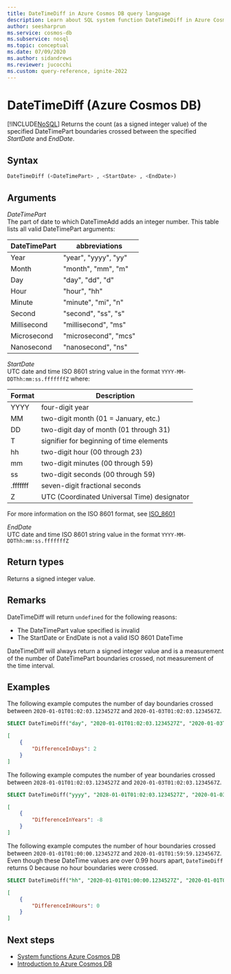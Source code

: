 ```yaml
---
title: DateTimeDiff in Azure Cosmos DB query language
description: Learn about SQL system function DateTimeDiff in Azure Cosmos DB.
author: seesharprun
ms.service: cosmos-db
ms.subservice: nosql
ms.topic: conceptual
ms.date: 07/09/2020
ms.author: sidandrews
ms.reviewer: jucocchi
ms.custom: query-reference, ignite-2022
---
```

# DateTimeDiff (Azure Cosmos DB)
[!INCLUDE[NoSQL](../../includes/appliesto-nosql.md)]
Returns the count (as a signed integer value) of the specified DateTimePart boundaries crossed between the specified *StartDate* and *EndDate*.
  
## Syntax
  
```sql
DateTimeDiff (<DateTimePart> , <StartDate> , <EndDate>)
```

## Arguments
  
*DateTimePart*  
   The part of date to which DateTimeAdd adds an integer number. This table lists all valid DateTimePart arguments:

| DateTimePart | abbreviations        |
| ------------ | -------------------- |
| Year         | "year", "yyyy", "yy" |
| Month        | "month", "mm", "m"   |
| Day          | "day", "dd", "d"     |
| Hour         | "hour", "hh"         |
| Minute       | "minute", "mi", "n"  |
| Second       | "second", "ss", "s"  |
| Millisecond  | "millisecond", "ms"  |
| Microsecond  | "microsecond", "mcs" |
| Nanosecond   | "nanosecond", "ns"   |

*StartDate*  
    UTC date and time ISO 8601 string value in the format `YYYY-MM-DDThh:mm:ss.fffffffZ` where:
  
|Format|Description|
|-|-|
|YYYY|four-digit year|
|MM|two-digit month (01 = January, etc.)|
|DD|two-digit day of month (01 through 31)|
|T|signifier for beginning of time elements|
|hh|two-digit hour (00 through 23)|
|mm|two-digit minutes (00 through 59)|
|ss|two-digit seconds (00 through 59)|
|.fffffff|seven-digit fractional seconds|
|Z|UTC (Coordinated Universal Time) designator|
  
  For more information on the ISO 8601 format, see [ISO_8601](https://en.wikipedia.org/wiki/ISO_8601)

*EndDate*  
   UTC date and time ISO 8601 string value in the format `YYYY-MM-DDThh:mm:ss.fffffffZ`

## Return types

Returns a signed integer value.

## Remarks

DateTimeDiff will return `undefined` for the following reasons:

- The DateTimePart value specified is invalid
- The StartDate or EndDate is not a valid ISO 8601 DateTime

DateTimeDiff will always return a signed integer value and is a measurement of the number of DateTimePart boundaries crossed, not measurement of the time interval.

## Examples
  
The following example computes the number of day boundaries crossed between `2020-01-01T01:02:03.1234527Z` and `2020-01-03T01:02:03.1234567Z`.

```sql
SELECT DateTimeDiff("day", "2020-01-01T01:02:03.1234527Z", "2020-01-03T01:02:03.1234567Z") AS DifferenceInDays
```

```json
[
    {
        "DifferenceInDays": 2
    }
]
```  

The following example computes the number of year boundaries crossed between `2028-01-01T01:02:03.1234527Z` and `2020-01-03T01:02:03.1234567Z`.

```sql
SELECT DateTimeDiff("yyyy", "2028-01-01T01:02:03.1234527Z", "2020-01-03T01:02:03.1234567Z") AS DifferenceInYears
```

```json
[
    {
        "DifferenceInYears": -8
    }
]
```

The following example computes the number of hour boundaries crossed between `2020-01-01T01:00:00.1234527Z` and `2020-01-01T01:59:59.1234567Z`. Even though these DateTime values are over 0.99 hours apart, `DateTimeDiff` returns 0 because no hour boundaries were crossed.

```sql
SELECT DateTimeDiff("hh", "2020-01-01T01:00:00.1234527Z", "2020-01-01T01:59:59.1234567Z") AS DifferenceInHours
```

```json
[
    {
        "DifferenceInHours": 0
    }
]
```

## Next steps

- [System functions Azure Cosmos DB](system-functions.yml)
- [Introduction to Azure Cosmos DB](../../introduction.md)
